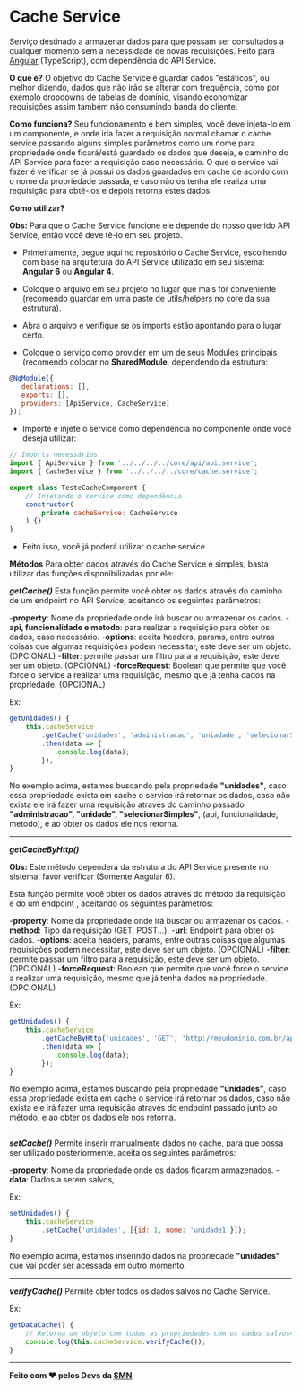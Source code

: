 ﻿# Cache Service

Serviço destinado a armazenar dados para que possam ser consultados a qualquer momento sem a necessidade de novas requisições. Feito para [Angular](http://angular.io) (TypeScript), com dependência do API Service.

**O que é?**
O objetivo do Cache Service é guardar dados "estáticos", ou melhor dizendo, dados que não irão se alterar com frequência, como por exemplo dropdowns de tabelas de domínio, visando economizar requisições assim também não consumindo banda do cliente.

**Como funciona?**
Seu funcionamento é bem simples, você deve injeta-lo em um componente, e onde iria fazer a requisição normal chamar o cache service passando alguns simples parâmetros como um nome para propriedade onde ficará/está guardado os dados que deseja, e caminho do API Service para fazer a requisição caso necessário. 
O que o service vai fazer é verificar se já possui os dados guardados em cache de acordo com o nome da propriedade passada, e caso não os tenha ele realiza uma requisição para obtê-los e depois retorna estes dados.

**Como utilizar?**

**Obs:** Para que o Cache Service funcione ele depende do nosso querido API Service, então você deve tê-lo em seu projeto.

- Primeiramente, pegue aqui no repositório o Cache Service, escolhendo com base na arquitetura do API Service utilizado em seu sistema: **Angular 6** ou **Angular 4**.

- Coloque o arquivo em seu projeto no lugar que mais for conveniente (recomendo guardar em uma paste de utils/helpers no core da sua estrutura).

- Abra o arquivo e verifique se os imports estão apontando para o lugar certo.

- Coloque o serviço como provider em um de seus Modules principais (recomendo colocar no **SharedModule**, dependendo da estrutura:

```js
@NgModule({  
   declarations: [],  
   exports: [],  
   providers: [ApiService, CacheService]
});
```
- Importe e injete o service como dependência no componente onde você deseja utilizar:
```js
// Imports necessários
import { ApiService } from '../../../../core/api/api.service';
import { CacheService } from '../../../../core/cache.service';

export class TesteCacheComponent {
	// Injetando o service como dependência
	constructor(
		private cacheService: CacheService
	) {}
}
```
- Feito isso, você já poderá utilizar o cache service.

**Métodos**
Para obter dados através do Cache Service é simples, basta utilizar das funções disponibilizadas por ele:

***getCache()***
Esta função permite você obter os dados através do caminho de um endpoint no API Service, aceitando os seguintes parâmetros: 

-**property**: Nome da propriedade onde irá buscar ou armazenar os dados.
-**api, funcionalidade e metodo**: para realizar a requisição para obter os dados, caso necessário.
-**options**: aceita headers, params, entre outras coisas que algumas requisições podem necessitar, este deve ser um objeto. (OPCIONAL)
-**filter**: permite passar um filtro para a requisição, este deve ser um objeto. (OPCIONAL)
-**forceRequest**: Boolean que permite que você force o service a realizar uma requisição, mesmo que já tenha dados na propriedade. (OPCIONAL)

Ex:
```js
getUnidades() {
	this.cacheService
		.getCache('unidades', 'administracao', 'uniadade', 'selecionarSimples')
		.then(data => {
			console.log(data);
		});
}
```
No exemplo acima, estamos buscando pela propriedade **"unidades"**, caso essa propriedade exista em cache o service irá retornar os dados, caso não exista ele irá fazer uma requisição através do caminho passado **"administracao", "unidade", "selecionarSimples"**, (api, funcionalidade, metodo), e ao obter os dados ele nos retorna.
***
***getCacheByHttp()***

**Obs:** Este método dependerá da estrutura do API Service presente no sistema, favor verificar (Somente Angular 6).

Esta função permite você obter os dados através do método da requisição e do um endpoint , aceitando os seguintes parâmetros: 

-**property**: Nome da propriedade onde irá buscar ou armazenar os dados.
-**method**: Tipo da requisição (GET, POST...).
-**url**: Endpoint para obter os dados.
-**options**: aceita headers, params, entre outras coisas que algumas requisições podem necessitar, este deve ser um objeto. (OPCIONAL)
-**filter**: permite passar um filtro para a requisição, este deve ser um objeto. (OPCIONAL)
-**forceRequest**: Boolean que permite que você force o service a realizar uma requisição, mesmo que já tenha dados na propriedade. (OPCIONAL)

Ex:
```js
getUnidades() {
	this.cacheService
		.getCacheByHttp('unidades', 'GET', 'http://meudominio.com.br/api/unidades')
		.then(data => {
			console.log(data);
		});
}
```
No exemplo acima, estamos buscando pela propriedade **“unidades”**, caso essa propriedade exista em cache o service irá retornar os dados, caso não exista ele irá fazer uma requisição através do endpoint passado junto ao método, e ao obter os dados ele nos retorna.
***
***setCache()***
Permite inserir manualmente dados no cache, para que possa ser utilizado posteriormente, aceita os seguintes parâmetros:

-**property**: Nome da propriedade onde os dados ficaram armazenados.
-**data**: Dados a serem salvos,

Ex:
```js
setUnidades() {
	this.cacheService
		.setCache('unidades', [{id: 1, nome: 'unidade1'}]);
}
``` 
No exemplo acima, estamos inserindo dados na propriedade **"unidades"** que vai poder ser acessada em outro momento. 
***
***verifyCache()***
Permite obter todos os dados salvos no Cache Service.

Ex:
```js
getDataCache() {
	// Retorna um objeto com todas as propriedades com os dados salvos=
	console.log(this.cacheService.verifyCache());
}
```
***
**Feito com ❤️ pelos Devs da [SMN](http://smn.com.br/)**